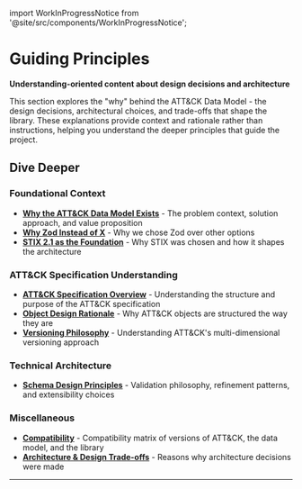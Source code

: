 import WorkInProgressNotice from '@site/src/components/WorkInProgressNotice';

# Guiding Principles

<WorkInProgressNotice />

**Understanding-oriented content about design decisions and architecture**

This section explores the "why" behind the ATT&CK Data Model - the design decisions, architectural choices, and trade-offs that shape the library. These explanations provide context and rationale rather than instructions, helping you understand the deeper principles that guide the project.

## Dive Deeper

### Foundational Context

- **[Why the ATT&CK Data Model Exists](./why-adm-exists)** - The problem context, solution approach, and value proposition
- **[Why Zod Instead of X](./why-zod)** - Why we chose Zod over other options
- **[STIX 2.1 as the Foundation](./stix-foundation)** - Why STIX was chosen and how it shapes the architecture

### ATT&CK Specification Understanding

- **[ATT&CK Specification Overview](./attack-specification-overview)** - Understanding the structure and purpose of the ATT&CK specification
- **[Object Design Rationale](./object-design-rationale)** - Why ATT&CK objects are structured the way they are
- **[Versioning Philosophy](./versioning-philosophy)** - Understanding ATT&CK's multi-dimensional versioning approach

### Technical Architecture

- **[Schema Design Principles](./schema-design)** - Validation philosophy, refinement patterns, and extensibility choices

### Miscellaneous

- **[Compatibility](./compatibility)** - Compatibility matrix of versions of ATT&CK, the data model, and the library
- **[Architecture & Design Trade-offs](./trade-offs)** - Reasons why architecture decisions were made

---
